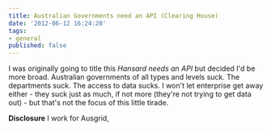 ```yaml
---
title: Australian Governments need an API (Clearing House)
date: '2012-06-12 16:24:20'
tags:
- general
published: false
---
```


I was originally going to title this <em>Hansard needs an API</em> but decided I'd be more broad. Australian governments of all types and levels suck. The departments suck. The access to data sucks. I won't let enterprise get away either - they suck just as much, if not more (they're not trying to get data out) - but that's not the focus of this little tirade.

<strong>Disclosure</strong> I work for Ausgrid,
